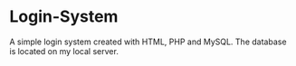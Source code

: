 # Login-System
A simple login system created with HTML, PHP and MySQL.
The database is located on my local server. 
